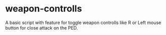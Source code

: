 # weapon-controlls
A basic script with feature for toggle weapon controlls like R or Left mouse button for close attack on the PED.
